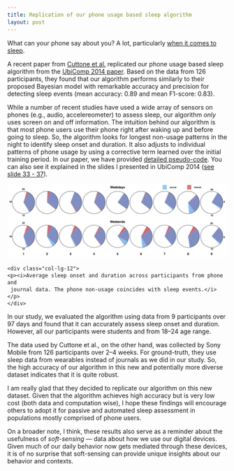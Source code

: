 ```yaml
---
title: Replication of our phone usage based sleep algorithm
layout: post
---
```


What can your phone say about you? A lot, particularly
[when it comes to sleep](/projects/cr-distruption-phone-sensing.html).

A recent paper from [Cuttone et al.][andrea-arxiv] replicated our phone usage based
sleep algorithm from the [UbiComp 2014 paper][ubicomp-2014].  Based on the
data from 126 participants, they found that our algorithm performs similarly
to their proposed Bayesian model with remarkable accuracy and precision for
detecting sleep events (mean accuracy: 0.89 and mean F1-score: 0.83).


While a number of recent studies have used a wide array of sensors on phones
(e.g., audio, accelereometer) to assess sleep, our algorithm _only_ uses
screen on and off information. The intuition behind our algorithm is that
most phone users use their phone right after waking up and
before going to sleep. So, the algorithm looks for
longest non-usage patterns in the night to identify sleep onset and duration.
It also adjusts to individual patterns of phone usage by using a corrective
term learned over the initial training period. In our paper, we have provided
[detailed pseudo-code][ubicomp-2014]. You can also see it explained in the
slides I presented in UbiComp 2014 ([see slide 33 - 37][ubicomp-presentation]).

<div class="row">
    <div class="col-lg-12">
    <img src="/files/images/blog/ubicomp-2014-sleep.png"
     alt="Average sleep onset and duration across participants from phone and
     journal data. The phone non-usage coincides with sleep events.">
    </div>

    <div class="col-lg-12">
    <p><i>Average sleep onset and duration across participants from phone and
     journal data. The phone non-usage coincides with sleep events.</i></p>
    </div>

</div>



In our study, we evaluated the algorithm using data from 9 participants over
97 days and found that it can accurately assess sleep onset and duration.
However, all our participants were students and from 18–24 age range.

The data used by Cuttone et al., on the other hand, was collected by Sony
Mobile from 126 participants over 2–4 weeks. For ground-truth, they use
sleep data from wearables instead of journals as we did in our study.
So, the high accuracy of our algorithm in this new and potentially more
diverse dataset indicates that it is quite robust.

I am really glad that they decided to replicate our algorithm on this new
dataset. Given that the algorithm achieves high accuracy but is very low cost
(both data and computation wise), I hope these findings will encourage others
to adopt it for passive and automated sleep assessment in populations
mostly comprised of phone users.

On a broader note, I think, these results also serve as a reminder about the
usefulness of _soft-sensing_ — data about how we use our digital devices. Given
much of our daily behavior now gets mediated through these devices, it is of
no surprise that soft-sensing can provide unique insights about our
behavior and contexts.


[ubicomp-2014]: http://pac.cs.cornell.edu/pubs/clockwise-ubicomp-2014.pdf
[andrea-arxiv]: https://arxiv.org/pdf/1608.06108v1.pdf
[ubicomp-presentation]: /files/slides/2014/talk-ubicomp-2014.pdf
